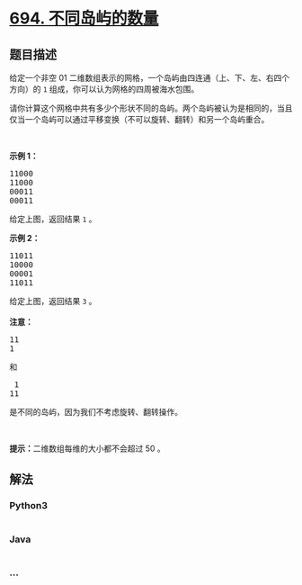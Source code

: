 # [694. 不同岛屿的数量](https://leetcode-cn.com/problems/number-of-distinct-islands)



## 题目描述

<!-- 这里写题目描述 -->

<p>给定一个非空 01 二维数组表示的网格，一个岛屿由四连通（上、下、左、右四个方向）的 <code>1</code> 组成，你可以认为网格的四周被海水包围。</p>

<p>请你计算这个网格中共有多少个形状不同的岛屿。两个岛屿被认为是相同的，当且仅当一个岛屿可以通过平移变换（不可以旋转、翻转）和另一个岛屿重合。</p>

<p>&nbsp;</p>

<p><strong>示例 1：</strong></p>

<pre>11000
11000
00011
00011
</pre>

<p>给定上图，返回结果 <code>1</code> 。</p>

<p><strong>示例 2：</strong></p>

<pre>11011
10000
00001
11011</pre>

<p>给定上图，返回结果 <code>3</code> 。<br>
<br>
<strong>注意：</strong></p>

<pre>11
1
</pre>

<p>和</p>

<pre> 1
11
</pre>

<p>是不同的岛屿，因为我们不考虑旋转、翻转操作。</p>

<p>&nbsp;</p>

<p><strong>提示：</strong>二维数组每维的大小都不会超过 50 。</p>


## 解法

<!-- 这里可写通用的实现逻辑 -->

<!-- tabs:start -->

### **Python3**

<!-- 这里可写当前语言的特殊实现逻辑 -->

```python

```

### **Java**

<!-- 这里可写当前语言的特殊实现逻辑 -->

```java

```

### **...**

```

```

<!-- tabs:end -->
